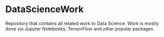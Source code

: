 # DataScienceWork
Repository that contains all related work to Data Science. Work is mostly done via Jupyter Notebooks, TensorFlow and other popular packages. 
